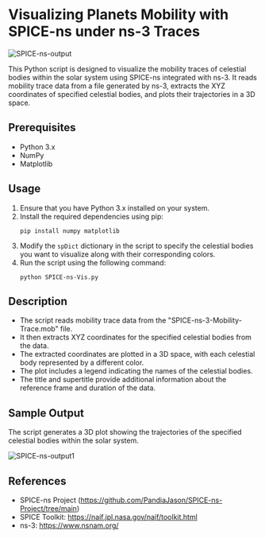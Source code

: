 # Visualizing Planets Mobility with SPICE-ns under ns-3 Traces

![SPICE-ns-output](https://github.com/PandiaJason/SPICE-ns-Project/assets/100123063/b6e8d310-cebe-4b9d-bfc0-e1a70bd38de8)

This Python script is designed to visualize the mobility traces of celestial bodies within the solar system using SPICE-ns integrated with ns-3. It reads mobility trace data from a file generated by ns-3, extracts the XYZ coordinates of specified celestial bodies, and plots their trajectories in a 3D space.

## Prerequisites
- Python 3.x
- NumPy
- Matplotlib

## Usage
1. Ensure that you have Python 3.x installed on your system.
2. Install the required dependencies using pip:
    ```
    pip install numpy matplotlib
    ```
3. Modify the `spDict` dictionary in the script to specify the celestial bodies you want to visualize along with their corresponding colors.
4. Run the script using the following command:
    ```
    python SPICE-ns-Vis.py
    ```

## Description
- The script reads mobility trace data from the "SPICE-ns-3-Mobility-Trace.mob" file.
- It then extracts XYZ coordinates for the specified celestial bodies from the data.
- The extracted coordinates are plotted in a 3D space, with each celestial body represented by a different color.
- The plot includes a legend indicating the names of the celestial bodies.
- The title and supertitle provide additional information about the reference frame and duration of the data.

## Sample Output
The script generates a 3D plot showing the trajectories of the specified celestial bodies within the solar system.

![SPICE-ns-output1](https://github.com/PandiaJason/SPICE-ns-Project/assets/100123063/32d4d118-d205-46ae-bdc6-d453ee99217d)


## References
- SPICE-ns Project (https://github.com/PandiaJason/SPICE-ns-Project/tree/main)
- SPICE Toolkit: https://naif.jpl.nasa.gov/naif/toolkit.html
- ns-3: https://www.nsnam.org/
